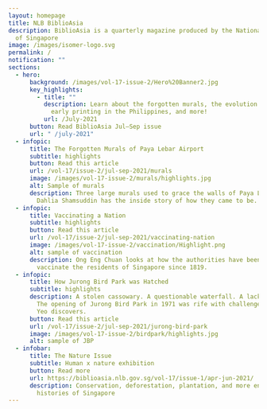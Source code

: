 ```yaml
---
layout: homepage
title: NLB BiblioAsia
description: BiblioAsia is a quarterly magazine produced by the National Library
  of Singapore
image: /images/isomer-logo.svg
permalink: /
notification: ""
sections:
  - hero:
      background: /images/vol-17-issue-2/Hero%20Banner2.jpg
      key_highlights:
        - title: ""
          description: Learn about the forgotten murals, the evolution of Mulan's story,
            early printing in the Philippines, and more!
          url: /July-2021
      button: Read BiblioAsia Jul–Sep issue
      url: " /july-2021"
  - infopic:
      title: The Forgotten Murals of Paya Lebar Airport
      subtitle: highlights
      button: Read this article
      url: /vol-17/issue-2/jul-sep-2021/murals
      image: /images/vol-17-issue-2/murals/highlights.jpg
      alt: Sample of murals
      description: Three large murals used to grace the walls of Paya Lebar Airport.
        Dahlia Shamsuddin has the inside story of how they came to be.
  - infopic:
      title: Vaccinating a Nation
      subtitle: highlights
      button: Read this article
      url: /vol-17/issue-2/jul-sep-2021/vaccinating-nation
      image: /images/vol-17-issue-2/vaccination/Highlight.png
      alt: sample of vaccination
      description: Ong Eng Chuan looks at how the authorities have been trying to
        vaccinate the residents of Singapore since 1819.
  - infopic:
      title: How Jurong Bird Park was Hatched
      subtitle: highlights
      description: A stolen cassowary. A questionable waterfall. A lack of falconers.
        The opening of Jurong Bird Park in 1971 was rife with challenges, as Zoe
        Yeo discovers.
      button: Read this article
      url: /vol-17/issue-2/jul-sep-2021/jurong-bird-park
      image: /images/vol-17-issue-2/birdpark/highlights.jpg
      alt: sample of JBP
  - infobar:
      title: The Nature Issue
      subtitle: Human x nature exhibition
      button: Read more
      url: https://biblioasia.nlb.gov.sg/vol-17/issue-1/apr-jun-2021/
      description: Conservation, deforestation, plantation, and more environmental
        histories of Singapore
---
```

